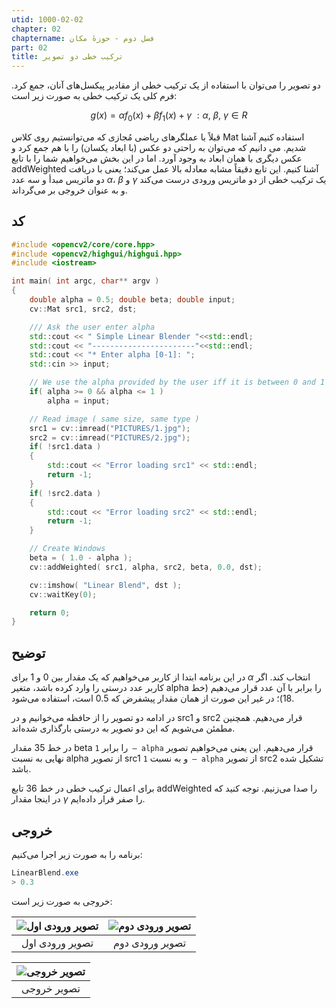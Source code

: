 ```yaml
---
utid: 1000-02-02
chapter: 02
chaptername: فصل دوم - حوزهٔ مکان
part: 02
title: ترکیب خطی دو تصویر
---
```


دو تصویر را می‌توان با استفاده از یک ترکیب خطی از مقادیر پیکسل‌های آنان، جمع کرد. فرم کلی یک ترکیب خطی به صورت زیر است:

$$g\left( x \right) = \alpha f_{0}\left( x \right) + \beta f_{1}\left( x \right) + \gamma\ : \alpha, \ \beta, \ \gamma \in R$$

قبلاً با عملگرهای ریاضی مُجازی که می‌توانستیم روی کلاس Mat استفاده کنیم آشنا شدیم. می دانیم که می‌توان به راحتی دو عکس (با ابعاد یکسان) را با هم جمع کرد و عکس دیگری با همان ابعاد به وجود آورد. اما در این بخش می‌خواهیم شما را با تابع addWeighted آشنا کنیم. این تابع دقیقاً مشابه معادله بالا عمل می‌کند؛ یعنی با دریافت دو ماتریس مبدأ و سه عدد $\alpha$، $\beta$ و $\gamma$ یک ترکیب خطی از دو ماتریس ورودی درست می‌کند و به عنوان خروجی بر می‌گرداند.



## کد

```c++
#include <opencv2/core/core.hpp>
#include <opencv2/highgui/highgui.hpp>
#include <iostream>

int main( int argc, char** argv )
{
    double alpha = 0.5; double beta; double input;
    cv::Mat src1, src2, dst;

    /// Ask the user enter alpha
    std::cout << " Simple Linear Blender "<<std::endl;
    std::cout << "-----------------------"<<std::endl;
    std::cout << "* Enter alpha [0-1]: ";
    std::cin >> input;

    // We use the alpha provided by the user iff it is between 0 and 1
    if( alpha >= 0 && alpha <= 1 )
        alpha = input;

    // Read image ( same size, same type )
    src1 = cv::imread("PICTURES/1.jpg");
    src2 = cv::imread("PICTURES/2.jpg");
    if( !src1.data )
    {
        std::cout << "Error loading src1" << std::endl;
        return -1;
    }
    if( !src2.data )
    {
        std::cout << "Error loading src2" << std::endl;
        return -1;
    }

    // Create Windows
    beta = ( 1.0 - alpha );
    cv::addWeighted( src1, alpha, src2, beta, 0.0, dst);

    cv::imshow( "Linear Blend", dst );
    cv::waitKey(0);

    return 0;
}
```



## توضیح

در این برنامه ابتدا از کاربر می‌خواهیم که یک مقدار بین 0 و 1 برای $\alpha$ انتخاب کند. اگر کاربر عدد درستی را وارد کرده باشد، متغیر alpha را برابر با آن عدد قرار می‌دهیم (خط 18)؛ در غیر این صورت از همان مقدار پیشفرض که 0.5 است، استفاده می‌شود.

در ادامه دو تصویر را از حافظه می‌خوانیم و در src1 و src2 قرار می‌دهیم. همچنین مطمئن می‌شویم که این دو تصویر به درستی بارگذاری شده‌اند.

در خط 35 مقدار beta را برابر `1 – alpha` قرار می‌دهیم. این یعنی می‌خواهیم تصویر نهایی به نسبت alpha از تصویر src1 و به نسبت `1 – alpha` از تصویر src2 تشکیل شده باشد.

برای اعمال ترکیب خطی در خط 36 تابع addWeighted را صدا می‌زنیم. توجه کنید که در اینجا مقدار $\gamma$ را صفر قرار داده‌ایم.



## خروجی

برنامه را به صورت زیر اجرا می‌کنیم:

```powershell
LinearBlend.exe
> 0.3
```

خروجی به صورت زیر است:

| ![تصویر ورودی اول](/opencv-book/media/image15.jpeg) | ![تصویر ورودی دوم](/opencv-book/media/image16.jpeg) |
| :-------------------------------------------------: | :-------------------------------------------------: |
|                   تصویر ورودی اول                   |                   تصویر ورودی دوم                   |


| ![تصویر خروجی](/opencv-book/media/image17.jpeg) |
| :---------------------------------------------: |
|                   تصویر خروجی                   |

